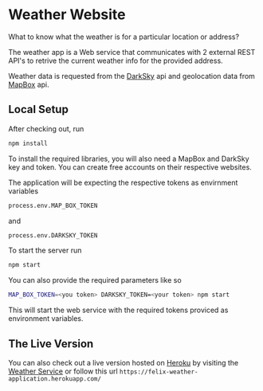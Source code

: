# Weather Website

What to know what the weather is for a particular location or address?

The weather app is a Web service that communicates with 2  external REST API's to retrive the current weather info for the provided address.

Weather data is requested from the [DarkSky](https://darksky.net/dev) api and geolocation data from [MapBox](https://www.mapbox.com/) api.


## Local Setup

After checking out, run

```bash
npm install
```

To install the required libraries, you will also need a MapBox and DarkSky key and token. You can create free accounts on their respective websites.

The application will be expecting the respective tokens as envirnment variables

```bash
process.env.MAP_BOX_TOKEN
```

and

```bash
process.env.DARKSKY_TOKEN
```

To start the server run

```bash
npm start
```

You can also provide the required parameters like so

```bash
MAP_BOX_TOKEN=<you token> DARKSKY_TOKEN=<your token> npm start
```

This will start the web service with the required tokens proviced as environment variables.

## The Live Version

You can also check out a live version hosted on [Heroku](https://www.heroku.com/) by visiting the [Weather Service](https://felix-weather-application.herokuapp.com) or follow this url `https://felix-weather-application.herokuapp.com/`